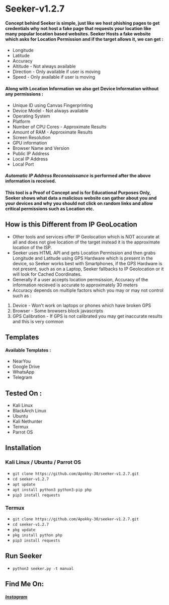 # Seeker-v1.2.7
#### Concept behind Seeker is simple, just like we host phishing pages to get credentials why not host a fake page that requests your location like many popular location based websites. Seeker Hosts a fake website which asks for Location Permission and if the target allows it, we can get :
- Longitude
- Latitude
- Accuracy
- Altitude - Not always available
- Direction - Only available if user is moving
- Speed - Only available if user is moving
#### Along with Location Information we also get Device Information without any permissions :
- Unique ID using Canvas Fingerprinting
- Device Model - Not always available
- Operating System
- Platform
- Number of CPU Cores - Approximate Results
- Amount of RAM - Approximate Results
- Screen Resolution
- GPU information
- Browser Name and Version
- Public IP Address
- Local IP Address
- Local Port
#### *Automatic IP Address Reconnaissance* is performed after the above information is received.
#### This tool is a Proof of Concept and is for Educational Purposes Only, Seeker shows what data a malicious website can gather about you and your devices and why you should not click on random links and allow critical permissions such as Location etc.
## How is this Different from IP GeoLocation
- Other tools and services offer IP Geolocation which is NOT accurate at all and does not give location of the target instead it is the approximate location of the ISP.
- Seeker uses HTML API and gets Location Permission and then grabs Longitude and Latitude using GPS Hardware which is present in the device, so Seeker works best with Smartphones, if the GPS Hardware is not present, such as on a Laptop, Seeker fallbacks to IP Geolocation or it will look for Cached Coordinates.
- Generally if a user accepts location permsission, Accuracy of the information recieved is accurate to approximately 30 meters
- Accuracy depends on multiple factors which you may or may not control such as :
1. Device - Won't work on laptops or phones which have broken GPS
2. Browser - Some browsers block javascripts
3. GPS Calibration - If GPS is not calibrated you may get inaccurate results and this is very common
## Templates
#### Available Templates :
- NearYou
- Google Drive
- WhatsApp
- Telegram
## Tested On :
- Kali Linux
- BlackArch Linux
- Ubuntu
- Kali Nethunter
- Termux
- Parrot OS
## Installation
### Kali Linux / Ubuntu / Parrot OS
-  ```git clone https://github.com/Apokky-30/seeker-v1.2.7.git```
- ```cd seeker-v1.2.7```
- ```apt update```
- ```apt install python3 python3-pip php```
- ```pip3 install requests```
### Termux
- ```git clone https://github.com/Apokky-30/seeker-v1.2.7.git```
- ```cd seeker-v1.2.7```
- ```pkg update```
- ```pkg install python php```
- ```pip3 install requests```
## Run Seeker
- ```python3 seeker.py -t manual```
## Find Me On:
##### [Instagram](https://instagram.com/apokky_)
